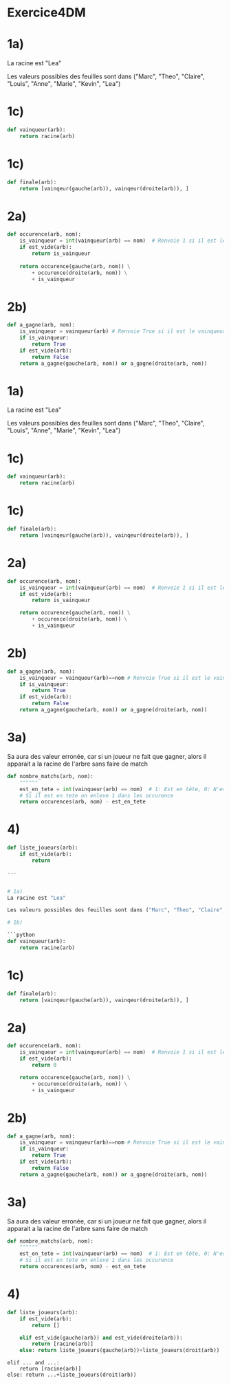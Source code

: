# Exercice4DM
# 1a)
La racine est "Lea"

Les valeurs possibles des feuilles sont dans ("Marc", "Theo", "Claire", "Louis", "Anne", "Marie", "Kevin", "Lea")

# 1c)

```python
def vainqueur(arb):
    return racine(arb)
```

# 1c)

```python
def finale(arb):
    return [vainqeur(gauche(arb)), vainqeur(droite(arb)), ]
```

# 2a)

```python
def occurence(arb, nom):
    is_vainqueur = int(vainqueur(arb) == nom)  # Renvoie 1 si il est le vainqueur de arb sinon 0 
    if est_vide(arb):
        return is_vainqueur
    
    return occurence(gauche(arb, nom)) \
        + occurence(droite(arb, nom)) \
        + is_vainqueur
```

# 2b)

```python
def a_gagne(arb, nom):
    is_vainqueur = vainqueur(arb) # Renvoie True si il est le vainqueur de arb sinon False
    if is_vainqueur:
        return True
    if est_vide(arb):
        return False
    return a_gagne(gauche(arb, nom)) or a_gagne(droite(arb, nom))
```


# 1a)
La racine est "Lea"

Les valeurs possibles des feuilles sont dans ("Marc", "Theo", "Claire", "Louis", "Anne", "Marie", "Kevin", "Lea")

# 1c)

```python
def vainqueur(arb):
    return racine(arb)
```

# 1c)

```python
def finale(arb):
    return [vainqeur(gauche(arb)), vainqeur(droite(arb)), ]
```

# 2a)

```python
def occurence(arb, nom):
    is_vainqueur = int(vainqueur(arb) == nom)  # Renvoie 1 si il est le vainqueur de arb sinon 0
    if est_vide(arb):
        return is_vainqueur

    return occurence(gauche(arb, nom)) \
        + occurence(droite(arb, nom)) \
        + is_vainqueur
```

# 2b)

```python
def a_gagne(arb, nom):
    is_vainqueur = vainqueur(arb)==nom # Renvoie True si il est le vainqueur de arb sinon False
    if is_vainqueur:
        return True
    if est_vide(arb):
        return False
    return a_gagne(gauche(arb, nom)) or a_gagne(droite(arb, nom))
```

# 3a)
Sa aura des valeur erronée, car si un joueur ne fait que gagner, alors il apparait a la racine de l'arbre sans faire de match

```python
def nombre_matchs(arb, nom):
    """"""
    est_en_tete = int(vainqueur(arb) == nom)  # 1: Est en tête, 0: N'est pas en tête
    # Si il est en tete on enleve 1 dans les occurence
    return occurences(arb, nom) - est_en_tete
```

# 4)
```python
def liste_joueurs(arb):
    if est_vide(arb):
        return

---


# 1a)
La racine est "Lea"

Les valeurs possibles des feuilles sont dans ("Marc", "Theo", "Claire", "Louis", "Anne", "Marie", "Kevin", "Lea")

# 1b)

```python
def vainqueur(arb):
    return racine(arb)
```

# 1c)

```python
def finale(arb):
    return [vainqeur(gauche(arb)), vainqeur(droite(arb)), ]
```

# 2a)

```python
def occurence(arb, nom):
    is_vainqueur = int(vainqueur(arb) == nom)  # Renvoie 1 si il est le vainqueur de arb sinon 0
    if est_vide(arb):
        return 0

    return occurence(gauche(arb, nom)) \
        + occurence(droite(arb, nom)) \
        + is_vainqueur
```

# 2b)

```python
def a_gagne(arb, nom):
    is_vainqueur = vainqueur(arb)==nom # Renvoie True si il est le vainqueur de arb sinon False
    if is_vainqueur:
        return True
    if est_vide(arb):
        return False
    return a_gagne(gauche(arb, nom)) or a_gagne(droite(arb, nom))
```

# 3a)
Sa aura des valeur erronée, car si un joueur ne fait que gagner, alors il apparait a la racine de l'arbre sans faire de match

```python
def nombre_matchs(arb, nom):
    """"""
    est_en_tete = int(vainqueur(arb) == nom)  # 1: Est en tête, 0: N'est pas en tête
    # Si il est en tete on enleve 1 dans les occurence
    return occurences(arb, nom) - est_en_tete
```

# 4)
```py
def liste_joueurs(arb):
    if est_vide(arb):
        return []

    elif est_vide(gauche(arb)) and est_vide(droite(arb)):
        return [racine(arb)]
    else: return liste_joueurs(gauche(arb))+liste_joueurs(droit(arb))
```

    elif ... and ...:
        return [racine(arb)]
    else: return ...+liste_joueurs(droit(arb))
```

